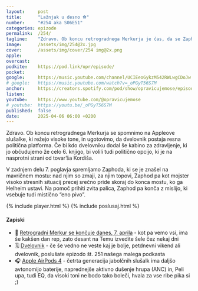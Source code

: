 ```yaml
---
layout: 	post
title:  	"Lažnjak u desno ⚽️"
number: 	"#254 aka S06E51"
categories:	epizode
permalink:	/254/
tagline: 	"Zdravo. Ob koncu retrogradnega Merkurja je čas, da se Zaphod prebije do konca mavričnega mostu. Ali bo šel na ''eno pivo'', boste slišali v naslednji epizodi."
image:		/assets/img/254@2x.jpg
cover:		/assets/img/cover/254 img@2x.png
apple:		
overcast:	
podkite:	https://pod.link/opr/episode/
pocket:		
google:		https://music.youtube.com/channel/UCIEeoGykzM542RWLwgCDoJw
# google:	https://music.youtube.com/watch?v=_oPGyT56S7M
anchor:		https://creators.spotify.com/pod/show/opravicujemose/episodes/Lanjak-u-desno-e316an7
listen:		
youtube:	https://www.youtube.com/@opravicujemose
# youtube:	https://youtu.be/_oPGyT56S7M
published:	false
date: 		2025-04-06 06:00 +0200
---
```


Zdravo. Ob koncu retrogradnega Merkurja se spomnimo na Appleove slušalke, ki režejo visoke tone, in ugotovimo, da dvelovnik postaja resna politična platforma. Če bi kdo dvelovniku dodal še kabino za zdravljenje, ki jo občudujemo že celo 6. knjigo, bi volili tudi politično opcijo, ki je na nasprotni strani od tovar’ša Kordiša. 

V zadnjem delu 7. poglavja spremljamo Zaphoda, ki se je znašel na mavričnem mostu: nad njim so zmaji, za njim topovi, Zaphod pa kot mojster visoko stresnih situacij precej srečno pride skoraj do konca mostu, ko ga Helheim ustavi. Na pomoč prihiti zvita palica, Zaphod pa konča z mislijo, ki vsebuje tudi mistično “eno pivo”. 

{% include player.html %}
{% include poslusaj.html %}

<!--break-->

#### Zapiski

- 🌌 [Retrogradni Merkur se končuje danes, 7. aprila](https://govorise.metropolitan.si/astro/15-marec-kaos-retrogradni-merkur-znamenja-horoskop/) - kot pa vemo vsi, ima še kakšen dan rep, zato desant na Temu izvedite šele čez nekaj dni 
- 🗓️ [Dvelovnik](https://opravicujemo.se/251/) - če še vedno ne veste kaj je bolje, petdnevni vikend ali dvelovnik, poslušate epizodo št. 251 našega malega podkasta 
- 🎧 [Apple AirPods 4](https://www.apple.com/airpods-4/) - četrta generacija jabolčnih slušalk ima daljšo avtonomijo baterije, naprednejše aktivno dušenje hrupa (ANC) in, Peli upa, tudi EQ, da visoki toni ne bodo tako boleči, hvala za vse ribe pika si ;)  